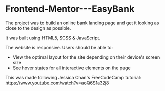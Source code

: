 # Frontend-Mentor---EasyBank

The project was to build an online bank landing page and get it looking as close to the design as possible.

It was built using HTML5, SCSS & JavaScript.

The website is responsive. Users should be able to:

- View the optimal layout for the site depending on their device's screen size
- See hover states for all interactive elements on the page

This was made following Jessica Chan's FreeCodeCamp tutorial: https://www.youtube.com/watch?v=aoQ6S1a32j8
